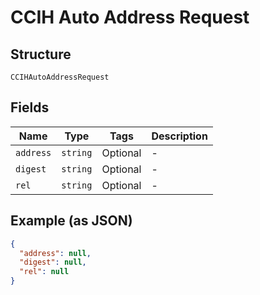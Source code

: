 
# CCIH Auto Address Request

## Structure

`CCIHAutoAddressRequest`

## Fields

| Name | Type | Tags | Description |
|  --- | --- | --- | --- |
| `address` | `string` | Optional | - |
| `digest` | `string` | Optional | - |
| `rel` | `string` | Optional | - |

## Example (as JSON)

```json
{
  "address": null,
  "digest": null,
  "rel": null
}
```

